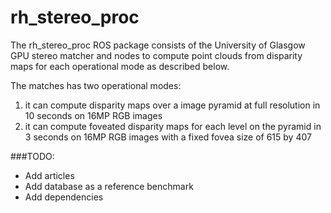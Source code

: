 # rh_stereo_proc
The rh_stereo_proc ROS package consists of the University of Glasgow GPU stereo matcher and nodes to compute point clouds from disparity maps for each operational mode as described below.

The matches has two operational modes:

1. it can compute disparity maps over a image pyramid at full resolution in 10 seconds on 16MP RGB images
2. it can compute foveated disparity maps for each level on the pyramid in 3 seconds on 16MP RGB images with a fixed fovea size of 615 by 407

###TODO:
* Add articles
* Add database as a reference benchmark
* Add dependencies

